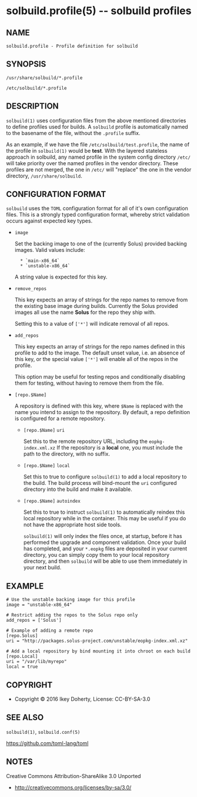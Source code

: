 solbuild.profile(5) -- solbuild profiles
==========================================

## NAME

    solbuild.profile - Profile definition for solbuild
    
## SYNOPSIS

    /usr/share/solbuild/*.profile
    
    /etc/solbuild/*.profile


## DESCRIPTION

`solbuild(1)` uses configuration files from the above mentioned directories to
define profiles used for builds. A `solbuild` profile is automatically named
to the basename of the file, without the `.profile` suffix.

As an example, if we have the file `/etc/solbuild/test.profile`, the name of
the profile in `solbuild(1)` would be **test**. With the layered stateless
approach in solbuild, any named profile in the system config directory `/etc/`
will take priority over the named profiles in the vendor directory. These
profiles are not merged, the one in `/etc/` will "replace" the one in the
vendor directory, `/usr/share/solbuild`.


## CONFIGURATION FORMAT

`solbuild` uses the `TOML` configuration format for all of it's own
configuration files. This is a strongly typed configuration format, whereby
strict validation occurs against expected key types.

* `image`

    Set the backing image to one of the (currently Solus) provided backing
    images. Valid values include:

        * `main-x86_64`
        * `unstable-x86_64`

    A string value is expected for this key.

* `remove_repos`

    This key expects an array of strings for the repo names to remove from the
    existing base image during builds. Currently the Solus provided images all
    use the name **Solus** for the repo they ship with.

    Setting this to a value of `['*']` will indicate removal of all repos.

* `add_repos`

    This key expects an array of strings for the repo names defined in this
    profile to add to the image. The default unset value, i.e. an absence
    of this key, or the special value `['*']` will enable all of the repos
    in the profile.

    This option may be useful for testing repos and conditionally disabling
    them for testing, without having to remove them from the file.

* `[repo.$Name]`

    A repository is defined with this key, where `$Name` is replaced with the
    name you intend to assign to the repository. By default, a repo definition
    is configured for a remote repository.

    * `[repo.$Name]` `uri`

        Set this to the remote repository URL, including the `eopkg-index.xml.xz`
        If the repository is a **local** one, you must include the path to the
        directory, with no suffix.

    * `[repo.$Name]` `local`

        Set this to true to configure `solbuild(1)` to add a local repository
        to the build. The build process will bind-mount the `uri` configured
        directory into the build and make it available.

    * `[repo.$Name]` `autoindex`

        Set this to true to instruct `solbuild(1)` to automatically reindex this
        local repository while in the container. This may be useful if you do
        not have the appropriate host side tools.

        `solbuild(1)` will only index the files once, at startup, before it has
        performed the upgrade and component validation. Once your build has
        completed, and your `*.eopkg` files are deposited in your current directory,
        you can simply copy them to your local repository directory, and then
        `solbuild` will be able to use them immediately in your next build.


## EXAMPLE

    # Use the unstable backing image for this profile
    image = "unstable-x86_64"

    # Restrict adding the repos to the Solus repo only
    add_repos = ['Solus']

    # Example of adding a remote repo
    [repo.Solus]
    uri = "http://packages.solus-project.com/unstable/eopkg-index.xml.xz"

    # Add a local repository by bind mounting it into chroot on each build
    [repo.Local]
    uri = "/var/lib/myrepo"
    local = true



## COPYRIGHT

 * Copyright © 2016 Ikey Doherty, License: CC-BY-SA-3.0


## SEE ALSO


`solbuild(1)`, `solbuild.conf(5)`

https://github.com/toml-lang/toml

## NOTES

Creative Commons Attribution-ShareAlike 3.0 Unported

 * http://creativecommons.org/licenses/by-sa/3.0/
